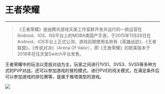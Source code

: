 # 王者荣耀


------------

> 《王者荣耀》是由腾讯游戏天美工作室群开发并运行的一款运营在Android、IOS、NS平台上的MOBA类国产手游，于2015年11月26日在Android、iOS平台上正式公测，游戏前期使用名称有《英雄战迹》、《王者联盟》。《传说对决》（Arena Of Valor），即《王者荣耀》的欧美版本于2018年在任天堂Switch平台发售。

王者荣耀中的玩法以竞技对战为主，玩家之间进行1VS1、3VS3、5VS5等多种方式的PVP对战，还可以参加游戏的冒险模式，进行PVE的闯关模式，在满足条件后可以参加游戏的排位赛等，是属于推塔类型的游戏。

[![](https://img.yxwoo.com:4433/uploads/images/20200702/20200702163116_39913.jpg)](https://img.yxwoo.com:4433/uploads/images/20200702/20200702163116_39913.jpg)

> 
